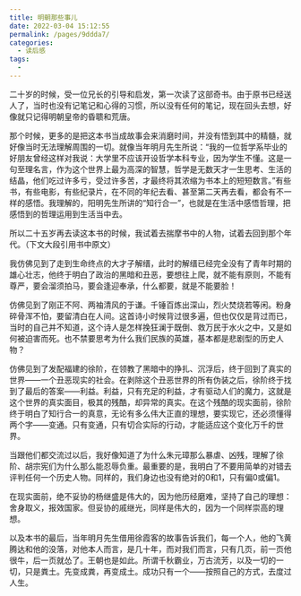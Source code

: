 ```yaml
---
title: 明朝那些事儿
date: 2022-03-04 15:12:55
permalink: /pages/9ddda7/
categories:
  - 读后感
tags:
  - 
---
```

二十岁的时候，受一位兄长的引导和启发，第一次读了这部奇书。由于原书已经送人了，当时也没有记笔记和心得的习惯，所以没有任何的笔记，现在回头去想，好像就只记得明朝皇帝的昏聩和荒唐。

那个时候，更多的是把这本书当成故事会来消磨时间，并没有悟到其中的精髓，就好像当时无法理解周围的一切。就像当年明月先生所说：“我的一位哲学系毕业的好朋友曾经这样对我说：大学里不应该开设哲学本科专业，因为学生不懂。这是一句至理名言，作为这个世界上最为高深的智慧，哲学是无数天才一生思考、生活的结晶，他们吃过许多亏，受过许多苦，才最终将其浓缩为书本上的短短数言。”有些书，有些电影，有些纪录片，在不同的年纪去看、甚至第二天再去看，都会有不一样的感悟。我理解的，阳明先生所讲的“知行合一”，也就是在生活中感悟哲理，把感悟到的哲理运用到生活当中去。

所以二十五岁再去读这本书的时候，我试着去揣摩书中的人物，试着去回到那个年代。（下文大段引用书中原文）

我仿佛见到了走到生命终点的大才子解缙，此时的解缙已经完全没有了青年时期的雄心壮志，他终于明白了政治的黑暗和丑恶，要想往上爬，就不能有原则，不能有尊严，要会溜须拍马，要会逢迎奉承，什么都要，就是不能要脸！

仿佛见到了刚正不阿、两袖清风的于谦。千锤百炼出深山，烈火焚烧若等闲。粉身碎骨浑不怕，要留清白在人间。这首诗小时候背过很多遍，但也仅仅是背过而已，当时的自己并不知道，这个诗人是怎样挽狂澜于既倒、救万民于水火之中，又是如何被迫害而死。也不禁要思考为什么我们民族的英雄，基本都是悲剧型的历史人物？

仿佛见到了发配福建的徐阶，在领教了黑暗中的挣扎、沉浮后，终于回到了真实的世界——一个丑恶现实的社会。在剥除这个丑恶世界的所有伪装之后，徐阶终于找到了最后的答案——利益。利益，只有充足的利益，才有驱动人们的魔力，这就是这个世界的真实面目，极其的残酷，却异常的真实。在这个残酷的现实面前，徐阶终于明白了知行合一的真意，无论有多么伟大正直的理想，要实现它，还必须懂得两个字——变通。只有变通，只有切合实际的行动，才能适应这个变化万千的世界。

当跟他们都交流过以后，我好像知道了为什么朱元璋那么暴虐、凶残，理解了徐阶、胡宗宪们为什么那么能忍辱负重。最重要的是，我明白了不要用简单的对错去评判任何一个历史人物。同样的，我们身边也没有绝对的0和1，只有偏0或偏1。

在现实面前，绝不妥协的杨继盛是伟大的，因为他历经磨难，坚持了自己的理想：舍身取义，报效国家。但妥协的戚继光，同样是伟大的，因为一个同样崇高的理想。

以及本书的最后，当年明月先生借用徐霞客的故事告诉我们，每一个人，他的飞黄腾达和他的没落，对他本人而言，是几十年，而对我们而言，只有几页，前一页他很牛，后一页就怂了。王朝也是如此。所谓千秋霸业，万古流芳，以及一切的一切，只是粪土。先变成粪，再变成土。成功只有一个——按照自己的方式，去度过人生。 
